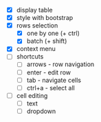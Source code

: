  - [x] display table
 - [x] style with bootstrap
 - [x] rows selection
   * [x] one by one (+ ctrl)
   * [x] batch (+ shift)
 - [x] context menu
 - [ ] shortcuts
   * [ ] arrows - row navigation
   * [ ] enter - edit row
   * [ ] tab - navigate cells
   * [ ] ctrl+a - select all
 - [ ] cell editing
   * [ ] text
   * [ ] dropdown
